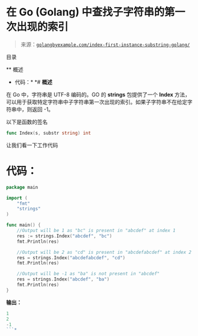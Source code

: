 <!--yml

类别：未分类

日期：2024-10-13 06:12:53

-->

# 在 Go (Golang) 中查找子字符串的第一次出现的索引

> 来源：[`golangbyexample.com/index-first-instance-substring-golang/`](https://golangbyexample.com/index-first-instance-substring-golang/)

目录

**   概述

+   代码：*  *# **概述**

在 Go 中，字符串是 UTF-8 编码的。GO 的 **strings** 包提供了一个 **Index** 方法，可以用于获取特定字符串中子字符串第一次出现的索引。如果子字符串不在给定字符串中，则返回 -1。

以下是函数的签名

```go
func Index(s, substr string) int 
```

让我们看一下工作代码

# **代码：**

```go
package main

import (
    "fmt"
    "strings"
)

func main() {
    //Output will be 1 as "bc" is present in "abcdef" at index 1
    res := strings.Index("abcdef", "bc")
    fmt.Println(res)

    //Output will be 2 as "cd" is present in "abcdefabcdef" at index 2
    res = strings.Index("abcdefabcdef", "cd")
    fmt.Println(res)

    //Output will be -1 as "ba" is not present in "abcdef"
    res = strings.Index("abcdef", "ba")
    fmt.Println(res)
}
```

**输出：**

```go
1
2
-1
```*
